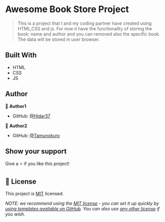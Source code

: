 # Awesome Book Store Project

> This is a project that I and my coding partner have created using HTML,CSS and js. For now it have the functionality of storing the book: name and author and you can removed also the specific book. The data will be stored in user browser.

## Built With

- HTML
- CSS
- JS

## Author
👤 **Author1**
- GitHub: [@Hidar37](https://github.com/Hidar37)

👤 **Author2**
- GitHub: [@Tamunokuro](https://github.com/Tamunokuro)

## Show your support

Give a ⭐️ if you like this project!

## 📝 License

This project is [MIT](./MIT.md) licensed.

_NOTE: we recommend using the [MIT license](https://choosealicense.com/licenses/mit/) - you can set it up quickly by [using templates available on GitHub](https://docs.github.com/en/communities/setting-up-your-project-for-healthy-contributions/adding-a-license-to-a-repository). You can also use [any other license](https://choosealicense.com/licenses/) if you wish._

